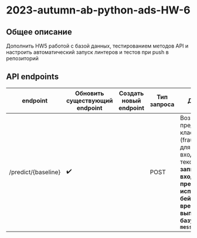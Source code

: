 # 2023-autumn-ab-python-ads-HW-6
## Общее описание
Дополнить HW5 работой с базой данных, тестированием методов API и настроить автоматический запуск линтеров и тестов при push в репозиторий

## API endpoints
| endpoint | Обновить существующий endpoint | Создать новый endpoint | Тип запроса | Действие |
| --- | --- | --- | --- | --- |
| /predict/{baseline} | :heavy_check_mark: | | POST | Возвращает предсказание класса (fraud/clean) для заданного входного текста **и записывает входной текст, предсказание, используемый бейзлайн и время выполнения в базу ``messages.db``** |

